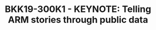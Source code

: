 ---
categories:
- bkk19
description: Theres a lot of data relevant to the ARM world living in public datasets.
  In this session we are going to uncover some of the stories hiding within them.
  Who in the open source world is interested in ARM? What are their top projects?
  What do our users care for, and how can we help them move forward. If you ever need
  data to support your stories and use cases, come to this session to discover how
  to get plenty of it.<br><br><br>Featuring:<br><br>GitHub<br>Stack Overflow<br>Hacker
  News<br>Wikipedia<br>Pypi installs<br>[Meetup.com, Reddit]<br><br>
image: /assets/images/featured-images/bkk19/BKK19-300K1.png
session_attendee_num: '139'
session_id: BKK19-300K1
session_room: 'Keynote Room (World Ballroom BC) '
session_slot:
  end_time: '2019-04-03 10:30:00'
  start_time: '2019-04-03 10:00:00'
session_speakers:
- speaker_bio: In 2011 Felipe Hoffa moved from Chile to San Francisco to join Google
    as a Software Engineer. Since 2013 hes been a Developer Advocate on big data -
    to inspire developers around the world to leverage the Google Cloud Platform tools
    to analyze and understand their data in ways they could never before. You can
    find him in several YouTube videos, blog posts, and conferences around the world.
  speaker_company: Google
  speaker_image: /assets/images/speakers/bkk19/felipe-hoffa-google.jpg
  speaker_location: San Francisco, CA
  speaker_name: Felipe Hoffa (Google)
  speaker_position: Developer Advocate
  speaker_username: fhoffa
session_track: None/Other
tag: session
tags:
- Keynote
- Big Data
title: 'BKK19-300K1 - KEYNOTE: Telling ARM stories through public data'
youtube_video_url: https://www.youtube.com/watch?v=7fMSt53c_OE
amazon_s3_presentation_url: https://static.linaro.org/connect/bkk19/presentations/bkk19-300k1.pdf
amazon_s3_video_url: https://static.linaro.org/connect/bkk19/videos/bkk19-300k1.mp4
---